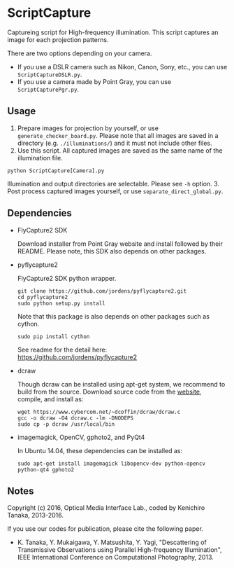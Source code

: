 # ScriptCapture
Captureing script for High-frequency illumination.
This script captures an image for each projection patterns.

There are two options depending on your camera.
* If you use a DSLR camera such as Nikon, Canon, Sony, etc., you can use ```ScriptCaptureDSLR.py```.
* If you use a camera made by Point Gray, you can use ```ScriptCapturePgr.py```.

## Usage
1. Prepare images for projection by yourself, or use ```generate_checker_board.py```. Please note that all images are saved in a directory (e.g. ```./illuminations/```) and it must not include other files.
2. Use this script. All captured images are saved as the same name of the illumination file.
```
python ScriptCapture[Camera].py
```
Illumination and output directories are selectable. Please see ```-h``` option.
3. Post process captured images yourself, or use ```separate_direct_global.py```.

## Dependencies
* FlyCapture2 SDK

    Download installer from Point Gray website and install followed by their README.
    Please note, this SDK also depends on other packages.

* pyflycapture2

  FlyCapture2 SDK python wrapper.
  ```
  git clone https://github.com/jordens/pyflycapture2.git
  cd pyflycapture2
  sudo python setup.py install
  ```
  Note that this package is also depends on other packages such as cython.
  ```
  sudo pip install cython
  ```
  See readme for the detail here: https://github.com/jordens/pyflycapture2

* dcraw

  Though dcraw can be installed using apt-get system, we recommend to build from the source.
  Download source code from the [website](https://www.cybercom.net/~dcoffin/dcraw/), compile, and install as:
  ```
  wget https://www.cybercom.net/~dcoffin/dcraw/dcraw.c
  gcc -o dcraw -O4 dcraw.c -lm -DNODEPS
  sudo cp -p dcraw /usr/local/bin
  ```

* imagemagick, OpenCV, gphoto2, and PyQt4

  In Ubuntu 14.04, these dependencies can be installed as:
  ```
  sudo apt-get install imagemagick libopencv-dev python-opencv python-qt4 gphoto2
  ```

## Notes
 Copyright (c) 2016, Optical Media Interface Lab.,
   coded by Kenichiro Tanaka, 2013-2016.

   If you use our codes for publication, please cite the following paper.
   * K. Tanaka, Y. Mukaigawa, Y. Matsushita, Y. Yagi, "Descattering of Transmissive Observations using Parallel High-frequency Illumination", IEEE International Conference on Computational Photography, 2013.
